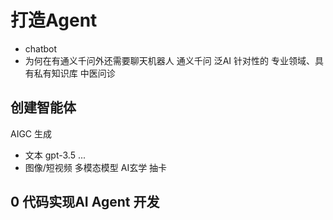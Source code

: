 # 打造Agent

- chatbot 
- 为何在有通义千问外还需要聊天机器人
 通义千问   泛AI
 针对性的
 专业领域、具有私有知识库 
 中医问诊


## 创建智能体
  AIGC 生成
  - 文本 gpt-3.5 ...
  - 图像/短视频 多模态模型
  AI玄学 抽卡


## 0 代码实现AI Agent 开发



